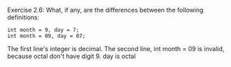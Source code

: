 Exercise 2.6:
What, if any, are the differences between the following definitions:

	int month = 9, day = 7;
	int month = 09, day = 07;

The first line's integer is decimal.
The second line, int month = 09 is invalid, because octal don't have digit 9. day is octal
